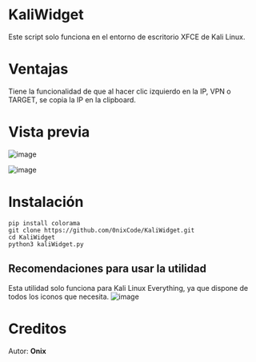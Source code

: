 # KaliWidget

Este script solo funciona en el entorno de escritorio XFCE de Kali Linux.

# Ventajas

Tiene la funcionalidad de que al hacer clic izquierdo en la IP, VPN o TARGET, se copia la IP en la clipboard.

# Vista previa
![image](https://github.com/0nixCode/KaliWidget/assets/31325020/27c90733-a78d-4846-80c8-99468bc954b3)

![image](https://github.com/0nixCode/KaliWidget/assets/31325020/6bc96cf1-fa0c-407f-8d09-f2dc0b37e5af)

# Instalación
```
pip install colorama
git clone https://github.com/0nixCode/KaliWidget.git
cd KaliWidget
python3 kaliWidget.py
```
## Recomendaciones para usar la utilidad
Esta utilidad solo funciona para Kali Linux Everything, ya que dispone de todos los iconos que necesita.
![image](https://github.com/0nixCode/KaliWidget/assets/31325020/d3f88cf1-371a-451e-9e67-95514722bd2e)

# Creditos 
Autor: **Onix**
